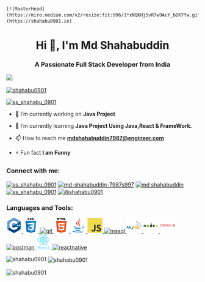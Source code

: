     [![MasterHead](https://miro.medium.com/v2/resize:fit:996/1*xNQKHj5vR7w9AcY_bDKYYw.gif)](https://shahabu0901.io)
<h1 align="center">Hi 👋, I'm Md Shahabuddin</h1>
<h3 align="center">A Passionate Full Stack Developer from India</h3>
<p align="left"> <img src="https://cdn.dribbble.com/users/1162077/screenshots/3848914/programmer.gif"> </p>

<p align="left"> <a href="https://github.com/ryo-ma/github-profile-trophy"><img src="https://github-profile-trophy.vercel.app/?username=shahabu0901" alt="shahabu0901" /></a> </p>

<p align="left"> <a href="https://twitter.com/ss_shahabu_0901" target="blank"><img src="https://img.shields.io/twitter/follow/ss_shahabu_0901?logo=twitter&style=for-the-badge" alt="ss_shahabu_0901" /></a> </p>

- 🔭 I’m currently working on **Java Project**

- 🌱 I’m currently learning **Java Project Using Java,React & FrameWork.**

- 📫 How to reach me **mdshahabuddin7987@engineer.com**

- ⚡ Fun fact **I am Funny**

<h3 align="left">Connect with me:</h3>
<p align="left">
<a href="https://twitter.com/ss_shahabu_0901" target="blank"><img align="center" src="https://raw.githubusercontent.com/rahuldkjain/github-profile-readme-generator/master/src/images/icons/Social/twitter.svg" alt="ss_shahabu_0901" height="30" width="40" /></a>
<a href="https://linkedin.com/in/md-shahabuddin-7987s997" target="blank"><img align="center" src="https://raw.githubusercontent.com/rahuldkjain/github-profile-readme-generator/master/src/images/icons/Social/linked-in-alt.svg" alt="md-shahabuddin-7987s997" height="30" width="40" /></a>
<a href="https://fb.com/md shahabuddin" target="blank"><img align="center" src="https://raw.githubusercontent.com/rahuldkjain/github-profile-readme-generator/master/src/images/icons/Social/facebook.svg" alt="md shahabuddin" height="30" width="40" /></a>
<a href="https://instagram.com/ss_shahabu_0901" target="blank"><img align="center" src="https://raw.githubusercontent.com/rahuldkjain/github-profile-readme-generator/master/src/images/icons/Social/instagram.svg" alt="ss_shahabu_0901" height="30" width="40" /></a>
<a href="https://www.hackerrank.com/@shahabu0901" target="blank"><img align="center" src="https://raw.githubusercontent.com/rahuldkjain/github-profile-readme-generator/master/src/images/icons/Social/hackerrank.svg" alt="@shahabu0901" height="30" width="40" /></a>
</p>

<h3 align="left">Languages and Tools:</h3>
<p align="left"> <a href="https://www.w3schools.com/cpp/" target="_blank" rel="noreferrer"> <img src="https://raw.githubusercontent.com/devicons/devicon/master/icons/cplusplus/cplusplus-original.svg" alt="cplusplus" width="40" height="40"/> </a> <a href="https://www.w3schools.com/css/" target="_blank" rel="noreferrer"> <img src="https://raw.githubusercontent.com/devicons/devicon/master/icons/css3/css3-original-wordmark.svg" alt="css3" width="40" height="40"/> </a> <a href="https://git-scm.com/" target="_blank" rel="noreferrer"> <img src="https://www.vectorlogo.zone/logos/git-scm/git-scm-icon.svg" alt="git" width="40" height="40"/> </a> <a href="https://www.w3.org/html/" target="_blank" rel="noreferrer"> <img src="https://raw.githubusercontent.com/devicons/devicon/master/icons/html5/html5-original-wordmark.svg" alt="html5" width="40" height="40"/> </a> <a href="https://www.java.com" target="_blank" rel="noreferrer"> <img src="https://raw.githubusercontent.com/devicons/devicon/master/icons/java/java-original.svg" alt="java" width="40" height="40"/> </a> <a href="https://developer.mozilla.org/en-US/docs/Web/JavaScript" target="_blank" rel="noreferrer"> <img src="https://raw.githubusercontent.com/devicons/devicon/master/icons/javascript/javascript-original.svg" alt="javascript" width="40" height="40"/> </a> <a href="https://www.microsoft.com/en-us/sql-server" target="_blank" rel="noreferrer"> <img src="https://www.svgrepo.com/show/303229/microsoft-sql-server-logo.svg" alt="mssql" width="40" height="40"/> </a> <a href="https://www.mysql.com/" target="_blank" rel="noreferrer"> <img src="https://raw.githubusercontent.com/devicons/devicon/master/icons/mysql/mysql-original-wordmark.svg" alt="mysql" width="40" height="40"/> </a> <a href="https://nodejs.org" target="_blank" rel="noreferrer"> <img src="https://raw.githubusercontent.com/devicons/devicon/master/icons/nodejs/nodejs-original-wordmark.svg" alt="nodejs" width="40" height="40"/> </a> <a href="https://www.oracle.com/" target="_blank" rel="noreferrer"> <img src="https://raw.githubusercontent.com/devicons/devicon/master/icons/oracle/oracle-original.svg" alt="oracle" width="40" height="40"/> </a> <a href="https://postman.com" target="_blank" rel="noreferrer"> <img src="https://www.vectorlogo.zone/logos/getpostman/getpostman-icon.svg" alt="postman" width="40" height="40"/> </a> <a href="https://reactjs.org/" target="_blank" rel="noreferrer"> <img src="https://raw.githubusercontent.com/devicons/devicon/master/icons/react/react-original-wordmark.svg" alt="react" width="40" height="40"/> </a> <a href="https://reactnative.dev/" target="_blank" rel="noreferrer"> <img src="https://reactnative.dev/img/header_logo.svg" alt="reactnative" width="40" height="40"/> </a> </p>

<p><img align="left" src="https://github-readme-stats.vercel.app/api/top-langs?username=shahabu0901&show_icons=true&locale=en&layout=compact" alt="shahabu0901" /></p>

<p>&nbsp;<img align="center" src="https://github-readme-stats.vercel.app/api?username=shahabu0901&show_icons=true&locale=en" alt="shahabu0901" /></p>

<p><img align="center" src="https://github-readme-streak-stats.herokuapp.com/?user=shahabu0901&" alt="shahabu0901" /></p>
